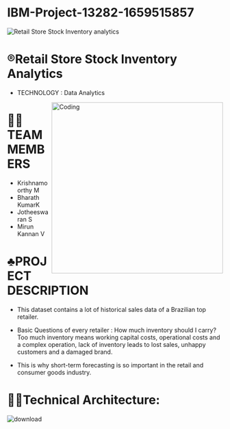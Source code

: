 # IBM-Project-13282-1659515857
![Retail Store Stock Inventory analytics](https://user-images.githubusercontent.com/73232534/194397969-8d22e5b5-0496-413c-b130-0c5f906d48a3.jpeg)

# ®️Retail Store Stock Inventory Analytics
   - TECHNOLOGY : Data Analytics <br>
<img align="right" alt="Coding" width="400" src="https://i.pinimg.com/originals/fc/71/63/fc71635c7f1b09ed30413f59bb749582.gif">

# 🧑‍💻TEAM MEMBERS
 - Krishnamoorthy M
 - Bharath KumarK
 - Jotheeswaran S
 - Mirun Kannan V
 
 # ♣️PROJECT DESCRIPTION
 - This dataset contains a lot of historical sales data of a Brazilian top retailer.

 - Basic Questions of every retailer : How much inventory should I carry?  Too much inventory means working capital costs, operational costs and a complex operation, lack   of inventory leads to lost sales, unhappy customers and a damaged brand.

- This is why short-term forecasting is so important in the retail and consumer goods industry.

# 🧑‍💻Technical Architecture:
 ![download](https://user-images.githubusercontent.com/72591359/190850546-9b1ba338-6a8a-4952-8afc-898e5faddd36.png)
 
 
